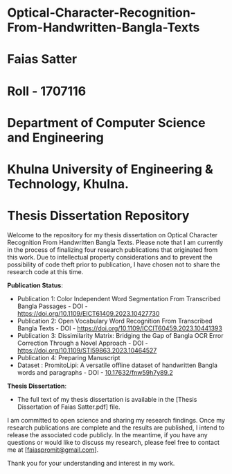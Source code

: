 # Optical-Character-Recognition-From-Handwritten-Bangla-Texts

# Faias Satter
# Roll - 1707116
# Department of Computer Science and Engineering
# Khulna University of Engineering & Technology, Khulna.

# Thesis Dissertation Repository

Welcome to the repository for my thesis dissertation on Optical Character Recognition From Handwritten Bangla Texts. Please note that I am currently in the process of finalizing four research publications that originated from this work. Due to intellectual property considerations and to prevent the possibility of code theft prior to publication, I have chosen not to share the research code at this time.

**Publication Status**:
- Publication 1: Color Independent Word Segmentation From Transcribed Bangla Passages - DOI - https://doi.org/10.1109/EICT61409.2023.10427730
- Publication 2: Open Vocabulary Word Recognition From Transcribed Bangla Texts - DOI - https://doi.org/10.1109/ICCIT60459.2023.10441393
- Publication 3: Dissimilarity Matrix: Bridging the Gap of Bangla OCR Error Correction Through a Novel Approach - DOI - https://doi.org/10.1109/STI59863.2023.10464527
- Publication 4: Preparing Manuscript
- Dataset : PromitoLipi: A versatile offline dataset of handwritten Bangla words and paragraphs - DOI - [10.17632/fnw59h7y89.2](https://data.mendeley.com/datasets/fnw59h7y89/2)

**Thesis Dissertation**:
- The full text of my thesis dissertation is available in the [Thesis Dissertation of Faias Satter.pdf] file.

I am committed to open science and sharing my research findings. Once my research publications are complete and the results are published, I intend to release the associated code publicly. In the meantime, if you have any questions or would like to discuss my research, please feel free to contact me at [faiaspromit@gmail.com].

Thank you for your understanding and interest in my work.
